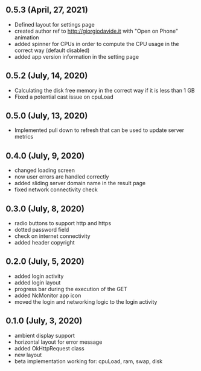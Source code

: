 ## 0.5.3 (April, 27, 2021)

* Defined layout for settings page
* created author ref to http://giorgiodavide.it with "Open on Phone" animation
* added spinner for CPUs in order to compute the CPU usage in the correct way (default disabled)
* added app version information in the setting page

## 0.5.2 (July, 14, 2020)

- Calculating the disk free memory in the correct way if it is less than 1 GB
- Fixed a potential cast issue on cpuLoad

## 0.5.0 (July, 13, 2020)

- Implemented pull down to refresh that can be used to update server metrics

## 0.4.0 (July, 9, 2020)

- changed loading screen
- now user errors are handled correctly
- added sliding server domain name in the result page
- fixed network connectivity check

## 0.3.0 (July, 8, 2020)

- radio buttons to support http and https
- dotted password field
- check on internet connectivity
- added header copyright

## 0.2.0 (July, 5, 2020)

- added login activity
- added login layout
- progress bar during the execution of the GET
- added NcMonitor app icon
- moved the login and networking logic to the login activity

## 0.1.0 (July, 3, 2020)

- ambient display support
- horizontal layout for error message
- added OkHttpRequest class
- new layout
- beta implementation working for: cpuLoad, ram, swap, disk